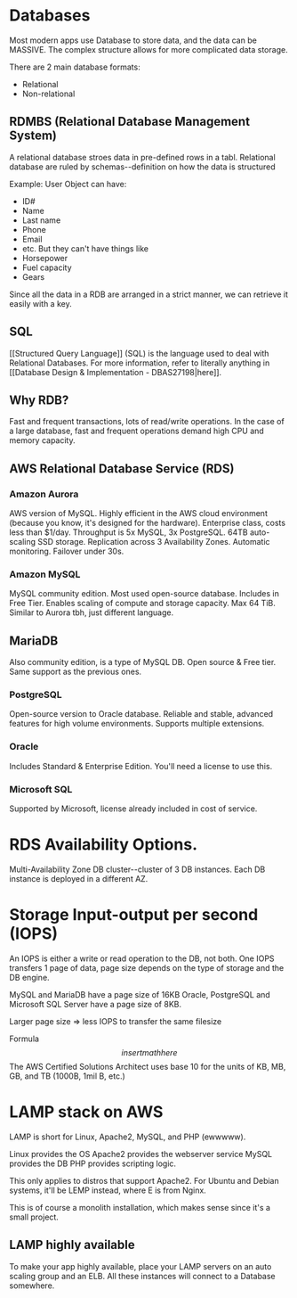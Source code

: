 # Databases
Most modern apps use Database to store data, and the data can be MASSIVE. The complex structure allows for more complicated data storage. 

There are 2 main database formats:
- Relational
- Non-relational
## RDMBS (Relational Database Management System)
A relational database stroes data in pre-defined rows in a tabl.
Relational database are ruled by schemas--definition on how the data is structured

Example: 
User Object can have:
- ID#
- Name
- Last name
- Phone 
- Email
- etc.
But they can't have things like 
- Horsepower
- Fuel capacity
- Gears

Since all the data in a RDB are arranged in a strict manner, we can retrieve it easily with a key.

## SQL
[[Structured Query Language]] (SQL) is the language used to deal with Relational Databases. For more information, refer to literally anything in [[Database Design & Implementation - DBAS27198|here]].

## Why RDB?
Fast and frequent transactions, lots of read/write operations. In the case of a large database, fast and frequent operations demand high CPU and memory capacity.

## AWS Relational Database Service (RDS)
### Amazon Aurora
AWS version of MySQL. Highly efficient in the AWS cloud environment (because you know, it's designed for the hardware). Enterprise class, costs less than $1/day. Throughput is 5x MySQL, 3x PostgreSQL. 64TB auto-scaling SSD storage. Replication across 3 Availability Zones. Automatic monitoring. Failover under 30s.
### Amazon MySQL
MySQL community edition. Most used open-source database. Includes in Free Tier. Enables scaling of compute and storage capacity. Max 64 TiB. Similar to Aurora tbh, just different language.
## MariaDB
Also community edition, is a type of MySQL DB. Open source & Free tier. Same support as the previous ones.
### PostgreSQL
Open-source version to Oracle database. Reliable and stable, advanced features for high volume environments. Supports multiple extensions.
### Oracle
Includes Standard & Enterprise Edition. You'll need a license to use this.
### Microsoft SQL
Supported by Microsoft, license already included in cost of service.
# RDS Availability Options.
Multi-Availability Zone DB cluster--cluster of 3 DB instances. Each DB instance is deployed in a different AZ.
# Storage Input-output per second (IOPS)
An IOPS is either a write or read operation to the DB, not both.
One IOPS transfers 1 page of data, page size depends on the type of storage and the DB engine. 

MySQL and MariaDB have a page size of 16KB
Oracle, PostgreSQL and Microsoft SQL Server have a page size of 8KB.

Larger page size => less IOPS to transfer the same filesize

Formula
$$
insert math here
$$
The AWS Certified Solutions Architect uses base 10 for the units of KB, MB, GB, and TB (1000B, 1mil B, etc.)

# LAMP stack on AWS
LAMP is short for Linux, Apache2, MySQL, and PHP (ewwwww). 

Linux provides the OS
Apache2 provides the webserver service
MySQL provides the DB
PHP provides scripting logic.

This only applies to distros that support Apache2. For Ubuntu and Debian systems, it'll be LEMP instead, where E is from Nginx.

This is of course a monolith installation, which makes sense since it's a small project.

## LAMP highly available
To make your app highly available, place your LAMP servers on an auto scaling group and an ELB. All these instances will connect to a Database somewhere. 